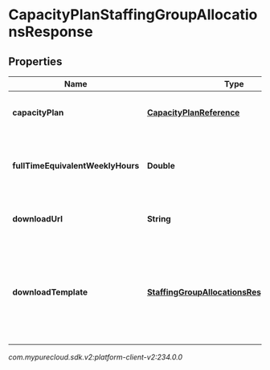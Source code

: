 # CapacityPlanStaffingGroupAllocationsResponse


## Properties

| Name | Type | Description | Notes |
| ------------ | ------------- | ------------- | ------------- |
| **capacityPlan** | [**CapacityPlanReference**](CapacityPlanReference) | The capacity plan to which the staffing groups belong |  |
| **fullTimeEquivalentWeeklyHours** | **Double** | The weekly hours used to calculate full time equivalent agents |  |
| **downloadUrl** | **String** | The URL to download the staffing group allocations |  |
| **downloadTemplate** | [**StaffingGroupAllocationsResponseTemplate**](StaffingGroupAllocationsResponseTemplate) | Staffing groups allocation results always come through downloadUrl, the schema included here is just for documentation |  [optional] |




_com.mypurecloud.sdk.v2:platform-client-v2:234.0.0_
